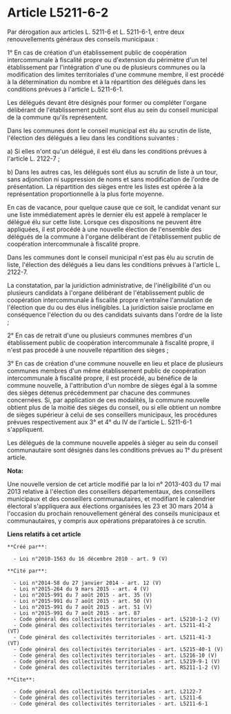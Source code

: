 # Article L5211-6-2

Par dérogation aux articles L. 5211-6 et L. 5211-6-1, entre deux renouvellements généraux des conseils municipaux : 

1° En cas de création d'un établissement public de coopération intercommunale à fiscalité propre ou d'extension du périmètre
d'un tel établissement par l'intégration d'une ou de plusieurs communes ou la modification des limites territoriales d'une
commune membre, il est procédé à la détermination du nombre et à la répartition des délégués dans les conditions prévues à
l'article L. 5211-6-1. 

Les délégués devant être désignés pour former ou compléter l'organe délibérant de l'établissement public sont élus au sein du
conseil municipal de la commune qu'ils représentent. 

Dans les communes dont le conseil municipal est élu au scrutin de liste, l'élection des délégués a lieu dans les conditions
suivantes : 

a) Si elles n'ont qu'un délégué, il est élu dans les conditions prévues à l'article L. 2122-7 ;

b) Dans les autres cas, les délégués sont élus au scrutin de liste à un tour, sans adjonction ni suppression de noms et sans
modification de l'ordre de présentation. La répartition des sièges entre les listes est opérée à la représentation
proportionnelle à la plus forte moyenne. 

En cas de vacance, pour quelque cause que ce soit, le candidat venant sur une liste immédiatement après le dernier élu est
appelé à remplacer le délégué élu sur cette liste. Lorsque ces dispositions ne peuvent être appliquées, il est procédé à une
nouvelle élection de l'ensemble des délégués de la commune à l'organe délibérant de l'établissement public de coopération
intercommunale à fiscalité propre. 

Dans les communes dont le conseil municipal n'est pas élu au scrutin de liste, l'élection des délégués a lieu dans les
conditions prévues à l'article L. 2122-7. 

La constatation, par la juridiction administrative, de l'inéligibilité d'un ou plusieurs candidats à l'organe délibérant de
l'établissement public de coopération intercommunale à fiscalité propre n'entraîne l'annulation de l'élection que du ou des
élus inéligibles. La juridiction saisie proclame en conséquence l'élection du ou des candidats suivants dans l'ordre de la
liste ; 

2° En cas de retrait d'une ou plusieurs communes membres d'un établissement public de coopération intercommunale à fiscalité
propre, il n'est pas procédé à une nouvelle répartition des sièges ;

3° En cas de création d'une commune nouvelle en lieu et place de plusieurs communes membres d'un même établissement public de
coopération intercommunale à fiscalité propre, il est procédé, au bénéfice de la commune nouvelle, à l'attribution d'un
nombre de sièges égal à la somme des sièges détenus précédemment par chacune des communes concernées. Si, par application de
ces modalités, la commune nouvelle obtient plus de la moitié des sièges du conseil, ou si elle obtient un nombre de sièges
supérieur à celui de ses conseillers municipaux, les procédures prévues respectivement aux 3° et 4° du IV de l'article L.
5211-6-1 s'appliquent. 

Les délégués de la commune nouvelle appelés à siéger au sein du conseil communautaire sont désignés dans les conditions
prévues au 1° du présent article.

**Nota:**

Une nouvelle version de cet article modifié par la loi n° 2013-403 du 17 mai 2013 relative à l'élection des conseillers
départementaux, des conseillers municipaux et des conseillers communautaires, et modifiant le calendrier électoral
s'appliquera aux élections organisées les 23 et 30 mars 2014 à l'occasion du prochain renouvellement général des conseils
municipaux et communautaires, y compris aux opérations préparatoires à ce scrutin.

**Liens relatifs à cet article**

	**Créé par**:

	  - Loi n°2010-1563 du 16 décembre 2010 - art. 9 (V)

	**Cité par**:

	  - Loi n°2014-58 du 27 janvier 2014 - art. 12 (V)
	  - Loi n°2015-264 du 9 mars 2015 - art. 4 (V)
	  - Loi n°2015-991 du 7 août 2015 - art. 35 (V)
	  - Loi n°2015-991 du 7 août 2015 - art. 50 (V)
	  - Loi n°2015-991 du 7 août 2015 - art. 51 (V)
	  - Loi n°2015-991 du 7 août 2015 - art. 87
	  - Code général des collectivités territoriales - art. L5210-1-2 (V)
	  - Code général des collectivités territoriales - art. L5211-41-2 (VT)
	  - Code général des collectivités territoriales - art. L5211-41-3 (VT)
	  - Code général des collectivités territoriales - art. L5215-40-1 (V)
	  - Code général des collectivités territoriales - art. L5216-10 (V)
	  - Code général des collectivités territoriales - art. L5219-9-1 (V)
	  - Code général des collectivités territoriales - art. R5211-1-2 (V)

	**Cite**:

	  - Code général des collectivités territoriales - art. L2122-7
	  - Code général des collectivités territoriales - art. L5211-6
	  - Code général des collectivités territoriales - art. L5211-6-1

